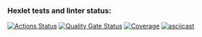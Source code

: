 ### Hexlet tests and linter status:
[![Actions Status](https://github.com/ganiev-dev/java-project-71/actions/workflows/hexlet-check.yml/badge.svg)](https://github.com/ganiev-dev/java-project-71/actions)
[![Quality Gate Status](https://sonarcloud.io/api/project_badges/measure?project=ganiev-dev_java-project-71&metric=alert_status)](https://sonarcloud.io/summary/new_code?id=ganiev-dev_java-project-71)
[![Coverage](https://sonarcloud.io/api/project_badges/measure?project=ganiev-dev_java-project-71&metric=coverage)](https://sonarcloud.io/summary/new_code?id=ganiev-dev_java-project-71)
[![asciicast](https://asciinema.org/a/yz0WFg6GGXzF8pb0ty2rCc7kx.svg)](https://asciinema.org/a/yz0WFg6GGXzF8pb0ty2rCc7kx)

